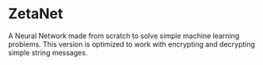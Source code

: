 # ZetaNet
A Neural Network made from scratch to solve simple machine learning problems. This version is optimized to work with encrypting and decrypting simple string messages.
